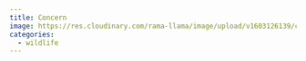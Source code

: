 ```yaml
---
title: Concern
image: https://res.cloudinary.com/rama-llama/image/upload/v1603126139/concern_exea4q.jpg
categories:
  - wildlife
---
```

